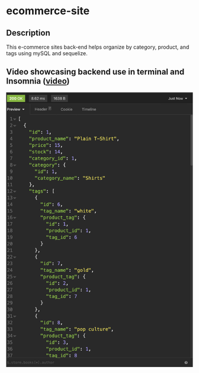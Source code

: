 # ecommerce-site

<h2>Description</h2>
<p> This e-commerce sites back-end helps organize by category, product, and tags using mySQL and sequelize.</p>

<h2>Video showcasing backend use in terminal and Insomnia (<a href="https://drive.google.com/file/d/1I_SVQO6jQgfOpjvR6oG_mVKQ6oOYvcnH/view">video</a>)</h2>

<img src = "assets/Screen Shot 2022-06-21 at 8.48.20 PM.png">


